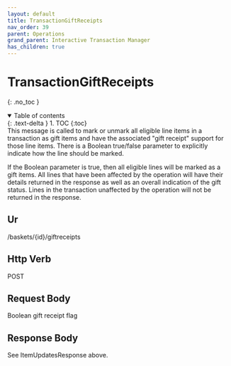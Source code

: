 ```yaml
---
layout: default
title: TransactionGiftReceipts
nav_order: 39
parent: Operations
grand_parent: Interactive Transaction Manager
has_children: true
---
```

# TransactionGiftReceipts 
{: .no_toc }
<details open markdown="block">
  <summary>
    Table of contents
  </summary>
  {: .text-delta }
1. TOC
{:toc}
</details>
This message is called to mark or unmark all eligible line items in a
transaction as gift items and have the associated "gift receipt" support
for those line items. There is a Boolean true/false parameter to
explicitly indicate how the line should be marked.

If the Boolean parameter is true, then all eligible lines will be marked
as a gift items. All lines that have been affected by the operation will
have their details returned in the response as well as an overall
indication of the gift status. Lines in the transaction unaffected by
the operation will not be returned in the response.

## Ur
/baskets/{id}/giftreceipts

## Http Verb
POST

## Request Body
Boolean gift receipt flag

## Response Body

See ItemUpdatesResponse above.
